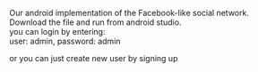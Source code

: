 Our android implementation of the Facebook-like social network. <br>
Download the file and run from android studio.<br>
you can login by entering:<br>
user: admin, password: admin<br>

or you can just create new user by signing up
